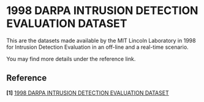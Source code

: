 # 1998 DARPA INTRUSION DETECTION EVALUATION DATASET

This are the datasets made available by the MIT Lincoln Laboratory in 1998 for Intrusion Detection Evaluation in an off-line and a real-time scenario.

You may find more details under the reference link.

## Reference 

**[1]** [1998 DARPA INTRUSION DETECTION EVALUATION DATASET](https://www.ll.mit.edu/r-d/datasets/1998-darpa-intrusion-detection-evaluation-dataset)
